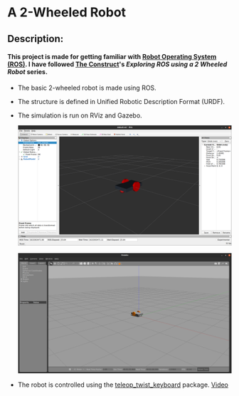 # A 2-Wheeled Robot

## Description:

#### This project is made for getting familiar with **[Robot Operating System (ROS)](https://www.ros.org/)**. I have followed [The Construct](https://www.youtube.com/channel/UCt6Lag-vv25fTX3e11mVY1Q)'s _Exploring ROS using a 2 Wheeled Robot_ series.

-   The basic 2-wheeled robot is made using ROS.
-   The structure is defined in Unified Robotic Description Format (URDF).
-   The simulation is run on RViz and Gazebo.

    ![two-wheeled-robot](./visuals/1-RViz.png 'RViz Simulation')

    ![two-wheeled-robot](./visuals/2-Gazebo.png 'Gazebo Simulation')

-   The robot is controlled using the [teleop_twist_keyboard](http://wiki.ros.org/teleop_twist_keyboard) package. [Video](./visuals/3-KeyboardControl.mp4)
